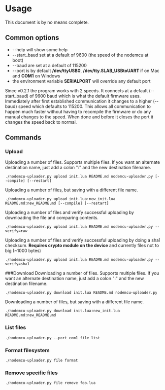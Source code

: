  Usage 
===================
This document is by no means complete.


## Common options
* --help will show some help
* --start_baud set at a default of 9600 (the speed of the nodemcu at boot)
* --baud are set at a default of 115200
* --port is by default __/dev/ttyUSB0__,
  __/dev/tty.SLAB_USBtoUART__ if on Mac and __COM1__ on Windows
* the environment variable __SERIALPORT__ will override any default port

Since v0.2.1 the program works with 2 speeds. It connects at a default
(--start_baud) of 9600 baud which is what the default firmware uses. Immediately after
first established communication it changes to a higher (--baud) speed which defaults
to 115200. This allows all communication to happen much faster without having to
recompile the firmware or do any manual changes to the speed.
When done and before it closes the port it changes the speed back to normal.

## Commands
### Upload
Uploading a number of files.
Supports multiple files. If you want an alternate destination name, just
add a colon ":" and the new destination filename.

```
./nodemcu-uploader.py upload init.lua README.md nodemcu-uploader.py [--compile] [--restart]
```

Uploading a number of files, but saving with a different file name.

```
./nodemcu-uploader.py upload init.lua:new_init.lua README.md:new_README.md [--compile] [--restart]
```

Uploading a number of files and verify successful uploading by downloading the file
and comparing contents.

```
./nodemcu-uploader.py upload init.lua README.md nodemcu-uploader.py --verify=raw
```

Uploading a number of files and verify successful uploading by doing a sha1 checksum.
__Requires crypto module on the device__ and currently files not to big (~1000 bytes)

```
./nodemcu-uploader.py upload init.lua README.md nodemcu-uploader.py --verify=sha1
```


###Download
Downloading a number of files.
Supports multiple files. If you want an alternate destination name, just
add a colon ":" and the new destination filename.
```
./nodemcu-uploader.py download init.lua README.md nodemcu-uploader.py
```

Downloading a number of files, but saving with a different file name.

```
./nodemcu-uploader.py download init.lua:new_init.lua README.md:new_README.md
```

### List files
```
./nodemcu-uploader.py --port com1 file list
```

### Format filesystem
```
./nodemcu-uploader.py file format
```

### Remove specific files
```
./nodemcu-uploader.py file remove foo.lua
```


